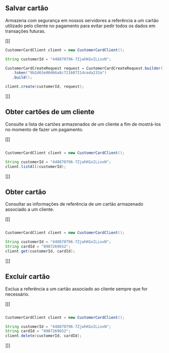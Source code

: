 ## Salvar cartão

Armazena com segurança em nossos servidores a referência a um cartão utilizado pelo cliente no pagamento para evitar pedir todos os dados em transações futuras.


[[[
```java
CustomerCardClient client = new CustomerCardClient();

String customerId = "448870796-7ZjwhKGxILixxN";

CustomerCardCreateRequest request = CustomerCardCreateRequest.builder()
   .token("9b2d63e00d66a8c721607214ceda233a")
   .build();

client.create(customerId, request);
```
]]]


## Obter cartões de um cliente

Consulte a lista de cartões armazenados de um cliente a fim de mostrá-los no momento de fazer um pagamento.

[[[
```java

CustomerCardClient client = new CustomerCardClient();

String customerId = "448870796-7ZjwhKGxILixxN";
client.listAll(customerId);

```
]]]

## Obter cartão

Consultar as informações de referência de um cartão armazenado associado a um cliente.

[[[
```java

CustomerCardClient client = new CustomerCardClient();

String customerId = "448870796-7ZjwhKGxILixxN";
String cardId = "8987269652";
client.get(customerId, cardId);
```
]]]

## Excluir cartão

Exclua a referência a um cartão associado ao cliente sempre que for necessário.

[[[
```java

CustomerCardClient client = new CustomerCardClient();

String customerId = "448870796-7ZjwhKGxILixxN";
String cardId = "8987269652";
client.delete(customerId, cardId);
```
]]]


